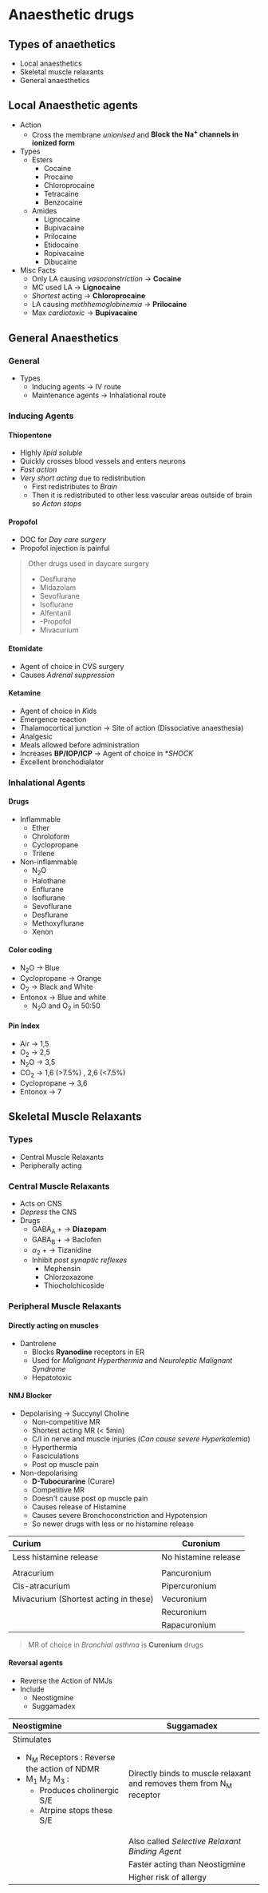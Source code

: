 # Anaesthetic drugs

## Types of anaethetics
- Local anaesthetics
- Skeletal muscle relaxants
- General anaesthetics

## Local Anaesthetic agents
- Action
	- Cross the membrane *unionised* and **Block the Na<sup>+</sup> channels in ionized form**
- Types
	- Esters
		- Cocaine
		- Procaine
		- Chloroprocaine
		- Tetracaine
		- Benzocaine
	- Amides
		- Lignocaine
		- Bupivacaine
		- Prilocaine
		- Etidocaine
		- Ropivacaine
		- Dibucaine
- Misc Facts
	- Only LA causing *vasoconstriction*  $\rightarrow$ **Cocaine**
	- MC used LA  $\rightarrow$ **Lignocaine**
	- *Shortest* acting  $\rightarrow$ **Chloroprocaine**
	- LA causing *methhemoglobinemia*  $\rightarrow$ **Prilocaine**
	- Max *cardiotoxic*  $\rightarrow$ **Bupivacaine**

## General Anaesthetics

### General
- Types
	- Inducing agents  $\rightarrow$ IV route
	- Maintenance agents  $\rightarrow$ Inhalational route

### Inducing Agents

#### Thiopentone
- Highly *lipid soluble*
- Quickly crosses blood vessels and enters neurons
- *Fast action*
- *Very short acting* due to redistribution
	- First redistributes to *Brain*
	- Then it is redistributed to other less vascular areas outside of brain so *Acton stops*

#### Propofol
- DOC for *Day care surgery*
- Propofol injection is painful
> Other drugs used in daycare surgery
> - Desflurane 
>  - Midazolam 
>  - Sevoflurane 
>  - Isoflurane 
>  - Alfentanil 
>  - -Propofol 
>  - Mivacurium

#### Etomidate
- Agent of choice in CVS surgery
- Causes *Adrenal suppression*

#### Ketamine
- Agent of choice in *K*ids
- *E*mergence reaction
- *T*halamocortical junction  $\rightarrow$ Site of action (Dissociative anaesthesia)
- *A*nalgesic
- *M*eals allowed before administration
- *I*ncreases **BP/IOP/ICP**  $\rightarrow$ Agent of choice in **SHOCK*
- *E*xcellent bronchodialator

### Inhalational Agents

#### Drugs
- Inflammable
	- Ether
	- Chroloform
	- Cyclopropane
	- Trilene
- Non-inflammable
	- N<sub>2</sub>O
	- Halothane
	- Enflurane
	- Isoflurane
	- Sevoflurane
	- Desflurane
	- Methoxyflurane
	- Xenon

#### Color coding
- N<sub>2</sub>O  $\rightarrow$ Blue
- Cyclopropane  $\rightarrow$ Orange
- O<sub>2</sub>  $\rightarrow$ Black and White
- Entonox  $\rightarrow$ Blue and white
	- N<sub>2</sub>O and O<sub>2</sub> in 50:50

#### Pin Index
- Air  $\rightarrow$ 1,5
- O<sub>2</sub>  $\rightarrow$ 2,5
- N<sub>2</sub>O  $\rightarrow$ 3,5
- CO<sub>2</sub>  $\rightarrow$ 1,6 (>7.5%) , 2,6 (<7.5%)
- Cyclopropane  $\rightarrow$ 3,6
- Entonox  $\rightarrow$ 7

## Skeletal Muscle Relaxants

### Types
- Central Muscle Relaxants
- Peripherally acting

### Central Muscle Relaxants
- Acts on CNS
- *Depress* the CNS
- Drugs
	- GABA<sub>A</sub> +  $\rightarrow$ **Diazepam**
	- GABA<sub>B</sub> +  $\rightarrow$ Baclofen
	- $\alpha$<sub>2</sub> +  $\rightarrow$ Tizanidine
	- Inhibit *post synaptic reflexes*
		- Mephensin
		- Chlorzoxazone
		- Thiocholchicoside

### Peripheral Muscle Relaxants

#### Directly acting on muscles
- Dantrolene
	- Blocks **Ryanodine** receptors in ER
	- Used for *Malignant Hyperthermia* and *Neuroleptic Malignant Syndrome*
	- Hepatotoxic
#### NMJ Blocker
-  Depolarising  $\rightarrow$ Succynyl Choline
	- Non-competitive MR
	- Shortest acting MR (< 5min)
	- C/I in nerve and muscle injuries (*Can cause severe Hyperkalemia*)
	- Hyperthermia
	- Fasciculations
	- Post op muscle pain
- Non-depolarising
	- **D-Tubocurarine** (Curare)
	- Competitive MR
	- Doesn't cause post op muscle pain
	- Causes release of Histamine
	- Causes severe Bronchoconstriction and Hypotension
	- So newer drugs with less or no histamine release
	
| Curium                                | Curonium             |
| :------------------------------------ | -------------------- |
| Less histamine release                | No histamine release |
|                                       |                      |
| Atracurium                            | Pancuronium          |
| Cis-atracurium                        | Pipercuronium        |
| Mivacurium (Shortest acting in these) | Vecuronium           |
|                                       | Recuronium           |
|                                       | Rapacuronium         |

> MR of choice in *Bronchial asthma* is **Curonium** drugs

#### Reversal agents
- Reverse the Action of NMJs
- Include
	- Neostigmine
	- Suggamadex

| Neostigmine                                                                                                                                                                                      | Suggamadex                                                                     |
| :----------------------------------------------------------------------------------------------------------------------------------------------------------------------------------------------- | ------------------------------------------------------------------------------ |
| Stimulates <ul><li>N<sub>M</sub> Receptors : Reverse the action of NDMR <li> M<sub>1</sub> M<sub>2</sub> M<sub>3</sub> : <ul><li> Produces cholinergic S/E <li> Atrpine stops these S/E</ul><ul> | Directly binds to muscle relaxant and removes them from N<sub>M</sub> receptor |
|                                                                                                                                                                                                  | Also called *Selective Relaxant Binding Agent*                                 |
|                                                                                                                                                                                                  | Faster acting than Neostigmine                                                 |
|                                                                                                                                                                                                  | Higher risk of allergy                                                         |
